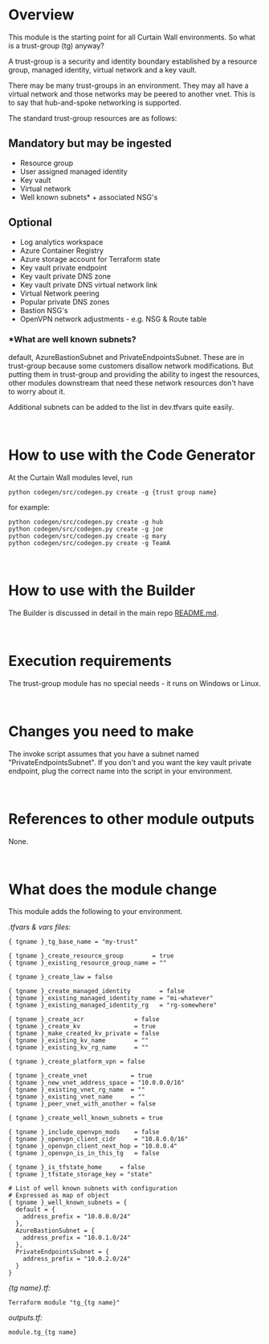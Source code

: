 # Overview

This module is the starting point for all Curtain Wall environments. So what is a trust-group (tg) anyway?  

A trust-group is a security and identity boundary established by a resource group, managed identity, virtual network and a key vault.  

There may be many trust-groups in an environment. They may all have a virtual network and those networks may be peered to another vnet. This is to say that hub-and-spoke networking is supported.  

The standard trust-group resources are as follows:

## Mandatory but may be ingested
* Resource group 
* User assigned managed identity 
* Key vault  
* Virtual network  
* Well known subnets* + associated NSG's  

## Optional
* Log analytics workspace  
* Azure Container Registry  
* Azure storage account for Terraform state  
* Key vault private endpoint  
* Key vault private DNS zone  
* Key vault private DNS virtual network link  
* Virtual Network peering  
* Popular private DNS zones  
* Bastion NSG's  
* OpenVPN network adjustments - e.g. NSG & Route table  

### *What are well known subnets?
default, AzureBastionSubnet and PrivateEndpointsSubnet. These are in trust-group because some customers disallow network modifications. But putting them in trust-group and providing the ability to ingest the resources, other modules downstream that need these network resources don't have to worry about it.  

Additional subnets can be added to the list in dev.tfvars quite easily.  

&nbsp;
# How to use with the Code Generator

At the Curtain Wall modules level, run

`python codegen/src/codegen.py create -g {trust group name}`

for example:

`python codegen/src/codegen.py create -g hub`  
`python codegen/src/codegen.py create -g joe`  
`python codegen/src/codegen.py create -g mary`  
`python codegen/src/codegen.py create -g TeamA`  

&nbsp;
# How to use with the Builder

The Builder is discussed in detail in the main repo [README.md](../README.md).

&nbsp;
# Execution requirements

The trust-group module has no special needs - it runs on Windows or Linux.  

&nbsp;
# Changes you need to make

The invoke script assumes that you have a subnet named "PrivateEndpointsSubnet". If you don't and you want the key vault private endpoint, plug the correct name into the script in your environment.

&nbsp;
# References to other module outputs

None.  

&nbsp;
# What does the module change

This module adds the following to your environment.

*.tfvars & vars files:*
```
{ tgname }_tg_base_name = "my-trust"

{ tgname }_create_resource_group        = true
{ tgname }_existing_resource_group_name = ""

{ tgname }_create_law = false

{ tgname }_create_managed_identity        = false
{ tgname }_existing_managed_identity_name = "mi-whatever"
{ tgname }_existing_managed_identity_rg   = "rg-somewhere"

{ tgname }_create_acr              = false
{ tgname }_create_kv               = true
{ tgname }_make_created_kv_private = false
{ tgname }_existing_kv_name        = ""
{ tgname }_existing_kv_rg_name     = ""

{ tgname }_create_platform_vpn = false

{ tgname }_create_vnet            = true
{ tgname }_new_vnet_address_space = "10.0.0.0/16"
{ tgname }_existing_vnet_rg_name  = ""
{ tgname }_existing_vnet_name     = ""
{ tgname }_peer_vnet_with_another = false

{ tgname }_create_well_known_subnets = true

{ tgname }_include_openvpn_mods    = false
{ tgname }_openvpn_client_cidr     = "10.8.0.0/16"
{ tgname }_openvpn_client_next_hop = "10.0.0.4"
{ tgname }_openvpn_is_in_this_tg   = false

{ tgname }_is_tfstate_home     = false
{ tgname }_tfstate_storage_key = "state"

# List of well known subnets with configuration
# Expressed as map of object
{ tgname }_well_known_subnets = {
  default = {
    address_prefix = "10.0.0.0/24"
  },
  AzureBastionSubnet = {
    address_prefix = "10.0.1.0/24"
  },
  PrivateEndpointsSubnet = {
    address_prefix = "10.0.2.0/24"
  }
}
```
*{tg name}.tf:* 
```
Terraform module "tg_{tg name}" 
```
*outputs.tf:*
```
module.tg_{tg name}
```